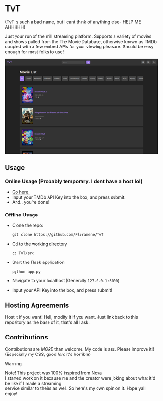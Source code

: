 # TvT
(TvT is such a bad name, but I cant think of anything else- HELP ME AHHHHH)

Just your run of the mill streaming platform. Supports a variety of movies and shows pulled from the The Movie Database, otherwise known as TMDb coupled with a few embed APIs for your viewing pleasure. Should be easy enough for most folks to use!

<img src="Assets/MovieList.png" alt="Preview">

## Usage

### Online Usage (Probably temporary. I dont have a host lol)
-   [Go here.](https://floramene.pythonanywhere.com)
-   Input your TMDb API Key into the box, and press submit.
-   And.. you're done!

### Offline Usage
-   Clone the repo:

    ```shell
    git clone https://github.com/Floramene/TvT
    ```
-   Cd to the working directory

    ```shell
    cd TvT/src
    ```
-   Start the Flask application

    ```shell
    python app.py
    ```
-   Navigate to your localhost (Generally `127.0.0.1:5000`)
-   Input your API Key into the box, and press submit!

## Hosting Agreements
Host it if you want! Hell, modify it if you want. Just link back to this repository as the base of it, that's all I ask.

## Contributions
Contributions are _MORE_ than welcome. My code is ass. Please improve it!!  
(Especially my CSS, good _lord_ it's horrible)


> [!WARNING]
> Note! This project was 100% inspired from [Nova](https://github.com/ambr0sial/nova/)  
> I started work on it because me and the creator were joking about what it'd be like if I made a streaming  
> service similar to theirs as well. So here's my own spin on it. Hope yall enjoy!



